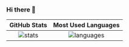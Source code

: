 ### Hi there 👋
<!--
**PepiZlatev/PepiZlatev** is a ✨ _special_ ✨ repository because its `README.md` (this file) appears on your GitHub profile.

Here are some ideas to get you started:

- 🔭 I’m currently working on ...
- 🌱 I’m currently learning ...
- 👯 I’m looking to collaborate on ...
- 🤔 I’m looking for help with ...
- 💬 Ask me about ...
- 📫 How to reach me: ...
- 😄 Pronouns: ...
- ⚡ Fun fact: ...
-->
 GitHub Stats | Most Used Languages
:--------------:| :--------------:
![stats](https://github-readme-stats.vercel.app/api?username=PepiZlatev&theme=radical) | ![languages](https://github-readme-stats.vercel.app/api/top-langs/?username=SUYASHPATIL400&show_icons=true&theme=radical)
